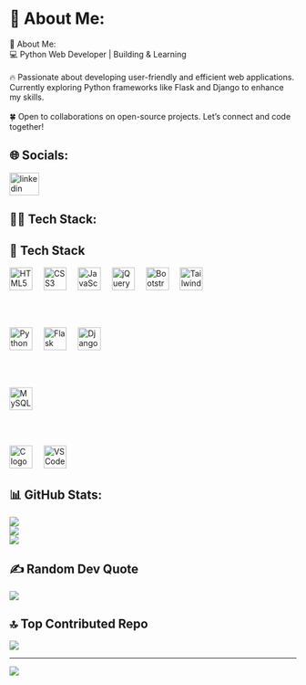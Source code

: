 

# 💫 About Me:
💫 About Me:<br>💻 Python Web Developer | Building & Learning<br><br>🔥 Passionate about developing user-friendly and efficient web applications. Currently exploring Python frameworks like Flask and Django to enhance my skills.<br><br>🍀 Open to collaborations on open-source projects. Let’s connect and code together!


## 🌐 Socials:
<div align="left">
  <a href="www.linkedin.com/in/himi-patel-026481260" target="_blank">
    <img src="https://raw.githubusercontent.com/maurodesouza/profile-readme-generator/master/src/assets/icons/social/linkedin/default.svg" width="52" height="40" alt="linkedin logo"  />
  </a>
</div>

## 👩‍💻 Tech Stack:

## 🚀 Tech Stack  

<div align="left">
  <!-- Frontend Technologies -->
  <img src="https://cdn.jsdelivr.net/gh/devicons/devicon/icons/html5/html5-original.svg" height="40" alt="HTML5 logo" />
  <img width="12" />
  <img src="https://cdn.jsdelivr.net/gh/devicons/devicon/icons/css3/css3-original.svg" height="40" alt="CSS3 logo" />
  <img width="12" />
  <img src="https://cdn.jsdelivr.net/gh/devicons/devicon/icons/javascript/javascript-original.svg" height="40" alt="JavaScript logo" />
  <img width="12" />
  <img src="https://cdn.jsdelivr.net/gh/devicons/devicon/icons/jquery/jquery-original.svg" height="40" alt="jQuery logo" />
  <img width="12" />
  <img src="https://cdn.jsdelivr.net/gh/devicons/devicon/icons/bootstrap/bootstrap-original.svg" height="40" alt="Bootstrap logo" />
  <img width="12" />
  <img src="https://cdn.jsdelivr.net/gh/devicons/devicon/icons/tailwindcss/tailwindcss-original-wordmark.svg" height="40" alt="Tailwind CSS logo" />
  
  <br /><br />

  <!-- Backend Technologies -->
  <img src="https://cdn.jsdelivr.net/gh/devicons/devicon/icons/python/python-original.svg" height="40" alt="Python logo" />
  <img width="12" />
  <img src="https://cdn.jsdelivr.net/gh/devicons/devicon/icons/flask/flask-original.svg" height="40" alt="Flask logo" />
  <img width="12" />
  <img src="https://cdn.jsdelivr.net/gh/devicons/devicon/icons/django/django-plain.svg" height="40" alt="Django logo" />
  
  <br /><br />

  <!-- Database -->
  <img src="https://cdn.jsdelivr.net/gh/devicons/devicon/icons/mysql/mysql-original.svg" height="40" alt="MySQL logo" />

  <br /><br />

  <!-- Tools -->
  <img src="https://cdn.jsdelivr.net/gh/devicons/devicon/icons/c/c-original.svg" height="40" alt="C logo" />
  <img width="12" />
  <img src="https://cdn.jsdelivr.net/gh/devicons/devicon/icons/vscode/vscode-original.svg" height="40" alt="VS Code logo" />
</div>


  
## 📊 GitHub Stats:

![](https://github-readme-stats.vercel.app/api?username=himi-patel&theme=react&hide_border=false&include_all_commits=false&count_private=false)<br/>
![](https://github-readme-streak-stats.herokuapp.com/?user=himi-patel&theme=react&hide_border=false)<br/>
![](https://github-readme-stats.vercel.app/api/top-langs/?username=himi-patel&theme=react&hide_border=false&include_all_commits=false&count_private=false&layout=compact)

## ✍️ Random Dev Quote

![](https://quotes-github-readme.vercel.app/api?type=horizontal&theme=light)

## 🔝 Top Contributed Repo

![](https://github-contributor-stats.vercel.app/api?username=himi-patel&limit=5&theme=react&combine_all_yearly_contributions=true)

---
[![](https://visitcount.itsvg.in/api?id=himi-patel&icon=0&color=0)](https://visitcount.itsvg.in)
